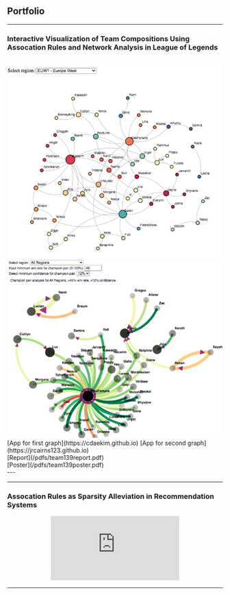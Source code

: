 ## Portfolio

---

### Interactive Visualization of Team Compositions Using Assocation Rules and Network Analysis in League of Legends
<br>
<img src="images/euw_graph2.png?raw=true"/><br>
<img src="images/conf_graph1.png?raw=true"/><br>
[App for first graph](https://cdaekim.github.io)
[App for second graph](https://jrcairns123.github.io)<br>
[Report](/pdfs/team139report.pdf)<br>
[Poster](/pdfs/team139poster.pdf)<br>
---

---

### Assocation Rules as Sparsity Alleviation in Recommendation Systems
<p align="center" width="100%">
    <embed src="https://cdaekim.github.io/portfolio/pdfs/Kim_Christopher_proposal.pdf" type="application/pdf" />
</p>

---
